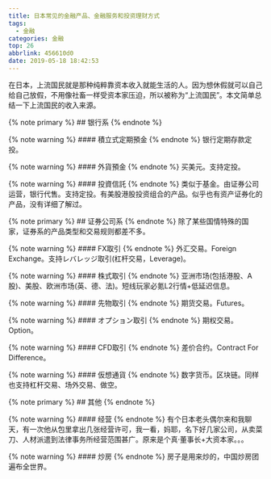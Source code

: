 ```yaml
---
title: 日本常见的金融产品、金融服务和投资理财方式
tags:
  - 金融
categories: 金融
top: 26
abbrlink: 456610d0
date: 2019-05-18 18:42:53
---
```

在日本，上流国民就是那种纯粹靠资本收入就能生活的人。因为想休假就可以自己给自己放假，不用像社畜一样受资本家压迫，所以被称为“上流国民”。本文简单总结一下上流国民的收入来源。<!--more-->

{% note primary %}
    ## 银行系
{% endnote %}

{% note warning %}
    #### 積立式定期預金
{% endnote %}
银行定期存款定投。

{% note warning %}
    #### 外貨預金
{% endnote %}
买美元。支持定投。

{% note warning %}
    #### 投資信託
{% endnote %}
类似于基金。由证券公司运营，银行代售。支持定投。有美股港股投资组合的产品。似乎也有资产证券化的产品，没有详细了解过。

{% note primary %}
    ## 证券公司系
{% endnote %}
除了某些国情特殊的国家，证券系的产品类型和交易规则都差不多。

{% note warning %}
    #### FX取引
{% endnote %}
外汇交易。Foreign Exchange。支持レバレッジ取引(杠杆交易，Leverage)。

{% note warning %}
    #### 株式取引
{% endnote %}
亚洲市场(包括港股、A股)、美股、欧洲市场(英、德、法)。短线玩家必氪L2行情+低延迟信息。

{% note warning %}
    #### 先物取引
{% endnote %}
期货交易。Futures。

{% note warning %}
    #### オプション取引
{% endnote %}
期权交易。Option。

{% note warning %}
    #### CFD取引
{% endnote %}
差价合约。Contract For Difference。

{% note warning %}
    #### 仮想通貨
{% endnote %}
数字货币。区块链。同样也支持杠杆交易、场外交易、做空。

{% note primary %}
    ## 其他
{% endnote %}

{% note warning %}
    #### 经营
{% endnote %}
有个日本老头偶尔来和我聊天，有一次他从包里拿出几张经营许可，我一看，妈耶，名下好几家公司，从卖菜刀、人材派遣到法律事务所经营范围甚广。原来是个真·董事长+大资本家。。。

{% note warning %}
    #### 炒房
{% endnote %}
房子是用来炒的，中国炒房团遍布全世界。
